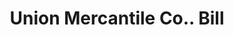 ---
doi: 10.7916/D88S61ZP
date_other: '1890'
date_other_textual: 1890-1899
form: printed ephemera
genre:
- Invoices
name:
- Union Mercantile Co.
object_in_context_url: https://biggert.cul.columbia.edu/items/view/ave_biggert_00748
subject_hierarchical_geographic:
- Helena, Montana, United States
subject_name:
- Union Mercantile Co.
title: Union Mercantile Co.. Bill
sort_title: Union Mercantile Co.. Bill
call_number: ave_biggert_00748
coordinates:
- 46.595805,-112.027031
pid: ave_biggert_00748
identifiers: ave_biggert_00748
thumbnail: https://derivativo-1.library.columbia.edu/iiif/2/ldpd:345275/full/!256,256/0/native.jpg
permalink: "/biggert/ave_biggert_00748/"
layout: iiif-image-page
---